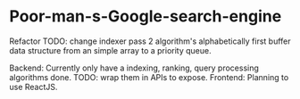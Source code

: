 # Poor-man-s-Google-search-engine
Refactor TODO: change indexer pass 2 algorithm's alphabetically first buffer data structure from an simple array to a priority queue.

Backend: Currently only have a indexing, ranking, query processing algorithms done. TODO: wrap them in APIs to expose.
Frontend: Planning to use ReactJS.
